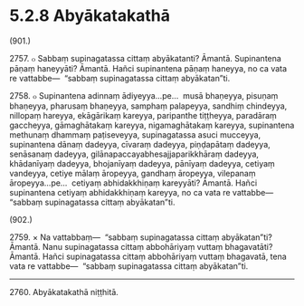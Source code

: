 # 5.2.8 Abyākatakathā

(901.)

2757\. ๐ Sabbaṃ supinagatassa cittaṃ abyākatanti? Āmantā. Supinantena pāṇaṃ haneyyāti? Āmantā. Hañci supinantena pāṇaṃ haneyya, no ca vata re vattabbe—  “sabbaṃ supinagatassa cittaṃ abyākatan”ti.

2758\. ๐ Supinantena adinnaṃ ādiyeyya…pe…  musā bhaṇeyya, pisuṇaṃ bhaṇeyya, pharusaṃ bhaṇeyya, samphaṃ palapeyya, sandhiṃ chindeyya, nillopaṃ hareyya, ekāgārikaṃ kareyya, paripanthe tiṭṭheyya, paradāraṃ gaccheyya, gāmaghātakaṃ kareyya, nigamaghātakaṃ kareyya, supinantena methunaṃ dhammaṃ paṭiseveyya, supinagatassa asuci mucceyya, supinantena dānaṃ dadeyya, cīvaraṃ dadeyya, piṇḍapātaṃ dadeyya, senāsanaṃ dadeyya, gilānapaccayabhesajjaparikkhāraṃ dadeyya, khādanīyaṃ dadeyya, bhojanīyaṃ dadeyya, pānīyaṃ dadeyya, cetiyaṃ vandeyya, cetiye mālaṃ āropeyya, gandhaṃ āropeyya, vilepanaṃ āropeyya…pe…  cetiyaṃ abhidakkhiṇaṃ kareyyāti? Āmantā. Hañci supinantena cetiyaṃ abhidakkhiṇaṃ kareyya, no ca vata re vattabbe—  “sabbaṃ supinagatassa cittaṃ abyākatan”ti.

(902.)

2759\. × Na vattabbaṃ—  “sabbaṃ supinagatassa cittaṃ abyākatan”ti? Āmantā. Nanu supinagatassa cittaṃ abbohāriyaṃ vuttaṃ bhagavatāti? Āmantā. Hañci supinagatassa cittaṃ abbohāriyaṃ vuttaṃ bhagavatā, tena vata re vattabbe—  “sabbaṃ supinagatassa cittaṃ abyākatan”ti.

---

2760\. Abyākatakathā niṭṭhitā.
